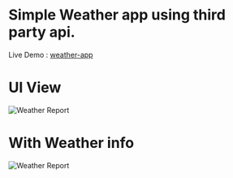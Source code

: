 
# Simple Weather app using third party api.<br> 

Live Demo :  [weather-app](https://rdinesh1667.github.io/weather-app/) <br>

# UI View <br>
![Weather Report](https://raw.github.com/Rdinesh1667/weather-app/master/src/images/weather-app-1.png) <br>

# With Weather info <br>
![Weather Report](https://raw.github.com/Rdinesh1667/weather-app/master/src/images/weather-app-2.png) <br>




